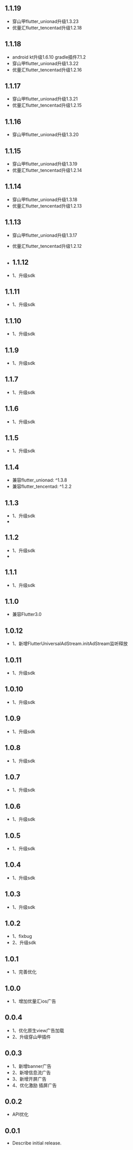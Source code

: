 ## 1.1.19
* 穿山甲flutter_unionad升级1.3.23
* 优量汇flutter_tencentad升级1.2.18

## 1.1.18
* android kt升级1.6.10 gradle插件7.1.2
* 穿山甲flutter_unionad升级1.3.22
* 优量汇flutter_tencentad升级1.2.16

## 1.1.17
* 穿山甲flutter_unionad升级1.3.21
* 优量汇flutter_tencentad升级1.2.15

## 1.1.16
* 穿山甲flutter_unionad升级1.3.20

## 1.1.15
* 穿山甲flutter_unionad升级1.3.19
* 优量汇flutter_tencentad升级1.2.14

## 1.1.14
* 穿山甲flutter_unionad升级1.3.18
* 优量汇flutter_tencentad升级1.2.13

## 1.1.13
* 穿山甲flutter_unionad升级1.3.17
* 优量汇flutter_tencentad升级1.2.12

* ## 1.1.12
* 1、升级sdk

## 1.1.11
* 1、升级sdk

## 1.1.10
* 1、升级sdk

## 1.1.9
* 1、升级sdk

## 1.1.7
* 1、升级sdk

## 1.1.6
* 1、升级sdk

## 1.1.5
* 1、升级sdk

## 1.1.4
* 兼容flutter_unionad: ^1.3.8
* 兼容flutter_tencentad: ^1.2.2

## 1.1.3
* 1、升级sdk
* 
## 1.1.2
* 1、升级sdk
* 
## 1.1.1
* 1、升级sdk

## 1.1.0
* 兼容Flutter3.0

## 1.0.12

* 1、新增FlutterUniversalAdStream.initAdStream监听释放

## 1.0.11

* 1、升级sdk

## 1.0.10

* 1、升级sdk

## 1.0.9

* 1、升级sdk

## 1.0.8

* 1、升级sdk

## 1.0.7

* 1、升级sdk

## 1.0.6

* 1、升级sdk

## 1.0.5

* 1、升级sdk

## 1.0.4

* 1、升级sdk

## 1.0.3

* 1、升级sdk

## 1.0.2

* 1、fixbug
* 2、升级sdk

## 1.0.1

* 1、完善优化

## 1.0.0

* 1、增加优量汇ios广告

## 0.0.4

* 1、优化原生view广告加载
* 2、升级穿山甲插件

## 0.0.3

* 1、新增banner广告
*  2、新增信息流广告
*  3、新增开屏广告
* 4、优化激励 插屏广告

## 0.0.2

* API优化

## 0.0.1

* Describe initial release.